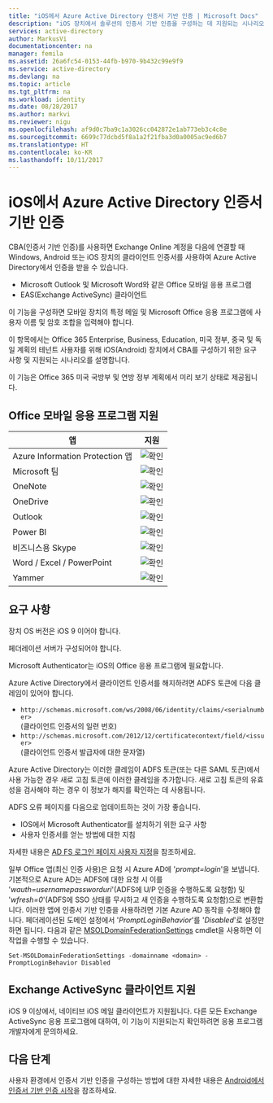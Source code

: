 ```yaml
---
title: "iOS에서 Azure Active Directory 인증서 기반 인증 | Microsoft Docs"
description: "iOS 장치에서 솔루션의 인증서 기반 인증을 구성하는 데 지원되는 시나리오 및 요구 사항에 대한 자세한 정보"
services: active-directory
author: MarkusVi
documentationcenter: na
manager: femila
ms.assetid: 26a6fc54-0153-44fb-b970-9b432c99e9f9
ms.service: active-directory
ms.devlang: na
ms.topic: article
ms.tgt_pltfrm: na
ms.workload: identity
ms.date: 08/28/2017
ms.author: markvi
ms.reviewer: nigu
ms.openlocfilehash: af9d0c7ba9c1a3026cc042872e1ab773eb3c4c8e
ms.sourcegitcommit: 6699c77dcbd5f8a1a2f21fba3d0a0005ac9ed6b7
ms.translationtype: HT
ms.contentlocale: ko-KR
ms.lasthandoff: 10/11/2017
---
```

# <a name="azure-active-directory-certificate-based-authentication-on-ios"></a>iOS에서 Azure Active Directory 인증서 기반 인증

CBA(인증서 기반 인증)를 사용하면 Exchange Online 계정을 다음에 연결할 때 Windows, Android 또는 iOS 장치의 클라이언트 인증서를 사용하여 Azure Active Directory에서 인증을 받을 수 있습니다. 

* Microsoft Outlook 및 Microsoft Word와 같은 Office 모바일 응용 프로그램   
* EAS(Exchange ActiveSync) 클라이언트 

이 기능을 구성하면 모바일 장치의 특정 메일 및 Microsoft Office 응용 프로그램에 사용자 이름 및 암호 조합을 입력해야 합니다. 

이 항목에서는 Office 365 Enterprise, Business, Education, 미국 정부, 중국 및 독일 계획의 테넌트 사용자를 위해 iOS(Android) 장치에서 CBA를 구성하기 위한 요구 사항 및 지원되는 시나리오를 설명합니다.

이 기능은 Office 365 미국 국방부 및 연방 정부 계획에서 미리 보기 상태로 제공됩니다.




## <a name="office-mobile-applications-support"></a>Office 모바일 응용 프로그램 지원

| 앱 | 지원 |
| --- | --- |
| Azure Information Protection 앱 |![확인][1] |
| Microsoft 팀 |![확인][1] |
| OneNote |![확인][1] |
| OneDrive |![확인][1] |
| Outlook |![확인][1] |
| Power BI |![확인][1] |
| 비즈니스용 Skype |![확인][1] |
| Word / Excel / PowerPoint |![확인][1] |
| Yammer |![확인][1] |


## <a name="requirements"></a>요구 사항 

장치 OS 버전은 iOS 9 이어야 합니다. 

페더레이션 서버가 구성되어야 합니다.  

Microsoft Authenticator는 iOS의 Office 응용 프로그램에 필요합니다.  

Azure Active Directory에서 클라이언트 인증서를 해지하려면 ADFS 토큰에 다음 클레임이 있어야 합니다.  

* `http://schemas.microsoft.com/ws/2008/06/identity/claims/<serialnumber>`  
  (클라이언트 인증서의 일련 번호) 
* `http://schemas.microsoft.com/2012/12/certificatecontext/field/<issuer>`  
  (클라이언트 인증서 발급자에 대한 문자열) 

Azure Active Directory는 이러한 클레임이 ADFS 토큰(또는 다른 SAML 토큰)에서 사용 가능한 경우 새로 고침 토큰에 이러한 클레임을 추가합니다. 새로 고침 토큰의 유효성을 검사해야 하는 경우 이 정보가 해지를 확인하는 데 사용됩니다. 

ADFS 오류 페이지를 다음으로 업데이트하는 것이 가장 좋습니다.

* IOS에서 Microsoft Authenticator를 설치하기 위한 요구 사항
* 사용자 인증서를 얻는 방법에 대한 지침 

자세한 내용은 [AD FS 로그인 페이지 사용자 지정](https://technet.microsoft.com/library/dn280950.aspx)을 참조하세요.

일부 Office 앱(최신 인증 사용)은 요청 시 Azure AD에 '*prompt=login*'을 보냅니다. 기본적으로 Azure AD는 ADFS에 대한 요청 시 이를 '*wauth=usernamepassworduri*'(ADFS에 U/P 인증을 수행하도록 요청함) 및 '*wfresh=0*'(ADFS에 SSO 상태를 무시하고 새 인증을 수행하도록 요청함)으로 변환합니다. 이러한 앱에 인증서 기반 인증을 사용하려면 기본 Azure AD 동작을 수정해야 합니다. 페더레이션된 도메인 설정에서 '*PromptLoginBehavior*'를 '*Disabled*'로 설정만 하면 됩니다. 다음과 같은 [MSOLDomainFederationSettings](/powershell/module/msonline/set-msoldomainfederationsettings?view=azureadps-1.0) cmdlet을 사용하면 이 작업을 수행할 수 있습니다.

`Set-MSOLDomainFederationSettings -domainname <domain> -PromptLoginBehavior Disabled`
  

## <a name="exchange-activesync-clients-support"></a>Exchange ActiveSync 클라이언트 지원
iOS 9 이상에서, 네이티브 iOS 메일 클라이언트가 지원됩니다. 다른 모든 Exchange ActiveSync 응용 프로그램에 대하여, 이 기능이 지원되는지 확인하려면 응용 프로그램 개발자에게 문의하세요.  


## <a name="next-steps"></a>다음 단계

사용자 환경에서 인증서 기반 인증을 구성하는 방법에 대한 자세한 내용은 [Android에서 인증서 기반 인증 시작](active-directory-certificate-based-authentication-get-started.md)을 참조하세요.


<!--Image references-->
[1]: ./media/active-directory-certificate-based-authentication-ios/ic195031.png
